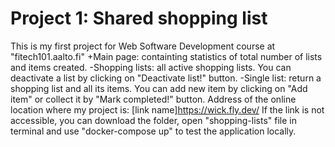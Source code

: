 # Project 1: Shared shopping list
This is my first project for Web Software Development course at "fitech101.aalto.fi" 
    +Main page: containting statistics of total number of lists and items created.
    -Shopping lists: all active shopping lists. You can deactivate a list by clicking on "Deactivate list!" button.
    -Single list: return a shopping list and all its items. You can add new item by clicking on "Add item" or collect it by "Mark completed!" button.
Address of the online location where my project is: [link name]https://wick.fly.dev/
If the link is not accessible, you can download the folder, open "shopping-lists" file in terminal and use "docker-compose up" to test the application locally.

